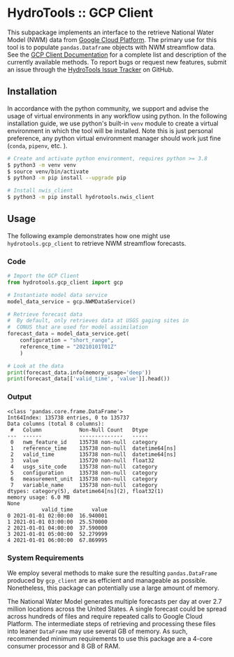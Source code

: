 # HydroTools :: GCP Client

This subpackage implements an interface to the retrieve National Water Model (NWM) data from [Google Cloud Platform](https://console.cloud.google.com/marketplace/details/noaa-public/national-water-model). The primary use for this tool is to populate `pandas.Dataframe` objects with NWM streamflow data. See the [GCP Client Documentation](https://noaa-owp.github.io/hydrotools/hydrotools.gcp_client.html) for a complete list and description of the currently available methods. To report bugs or request new features, submit an issue through the [HydroTools Issue Tracker](https://github.com/NOAA-OWP/hydrotools/issues) on GitHub.

## Installation

In accordance with the python community, we support and advise the usage of virtual
environments in any workflow using python. In the following installation guide, we
use python's built-in `venv` module to create a virtual environment in which the
tool will be installed. Note this is just personal preference, any python virtual
environment manager should work just fine (`conda`, `pipenv`, etc. ).

```bash
# Create and activate python environment, requires python >= 3.8
$ python3 -m venv venv
$ source venv/bin/activate
$ python3 -m pip install --upgrade pip

# Install nwis_client
$ python3 -m pip install hydrotools.nwis_client
```

## Usage

The following example demonstrates how one might use `hydrotools.gcp_client` to retrieve NWM streamflow forecasts.

### Code
```python
# Import the GCP Client
from hydrotools.gcp_client import gcp

# Instantiate model data service
model_data_service = gcp.NWMDataService()

# Retrieve forecast data
#  By default, only retrieves data at USGS gaging sites in
#  CONUS that are used for model assimilation
forecast_data = model_data_service.get(
    configuration = "short_range",
    reference_time = "20210101T01Z"
    )

# Look at the data
print(forecast_data.info(memory_usage='deep'))
print(forecast_data[['valid_time', 'value']].head())
```
### Output
```console
<class 'pandas.core.frame.DataFrame'>
Int64Index: 135738 entries, 0 to 135737
Data columns (total 8 columns):
 #   Column            Non-Null Count   Dtype         
---  ------            --------------   -----         
 0   nwm_feature_id    135738 non-null  category      
 1   reference_time    135738 non-null  datetime64[ns]
 2   valid_time        135738 non-null  datetime64[ns]
 3   value             135720 non-null  float32       
 4   usgs_site_code    135738 non-null  category      
 5   configuration     135738 non-null  category      
 6   measurement_unit  135738 non-null  category      
 7   variable_name     135738 non-null  category      
dtypes: category(5), datetime64[ns](2), float32(1)
memory usage: 6.0 MB
None
           valid_time      value
0 2021-01-01 02:00:00  16.940001
1 2021-01-01 03:00:00  25.570000
2 2021-01-01 04:00:00  37.590000
3 2021-01-01 05:00:00  52.279999
4 2021-01-01 06:00:00  67.869995
```
### System Requirements
We employ several methods to make sure the resulting `pandas.DataFrame` produced by `gcp_client` are as efficient and manageable as possible. Nonetheless, this package can potentially use a large amount of memory.

The National Water Model generates multiple forecasts per day at over 2.7 million locations across the United States. A single forecast could be spread across hundreds of files and require repeated calls to Google Cloud Platform. The intermediate steps of retrieving and processing these files into leaner `DataFrame` may use several GB of memory. As such, recommended minimum requirements to use this package are a 4-core consumer processor and 8 GB of RAM.